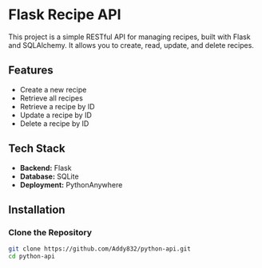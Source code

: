 # Flask Recipe API

This project is a simple RESTful API for managing recipes, built with Flask and SQLAlchemy. It allows you to create, read, update, and delete recipes.

## Features

- Create a new recipe
- Retrieve all recipes
- Retrieve a recipe by ID
- Update a recipe by ID
- Delete a recipe by ID

## Tech Stack

- **Backend:** Flask
- **Database:** SQLite
- **Deployment:** PythonAnywhere

## Installation

### Clone the Repository

```bash
git clone https://github.com/Addy832/python-api.git
cd python-api
